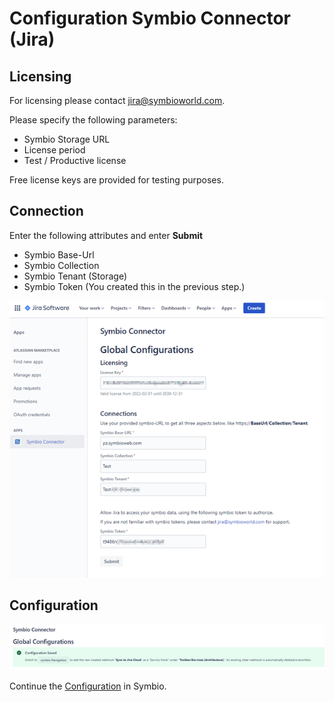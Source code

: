 # Configuration Symbio Connector (Jira)

## Licensing
For licensing please contact jira@symbioworld.com.

Please specify the following parameters:
- Symbio Storage URL
- License period
- Test / Productive license

Free license keys are provided for testing purposes. 

## Connection
Enter the following attributes and enter **Submit** 
* Symbio Base-Url
* Symbio Collection
* Symbio Tenant (Storage)
* Symbio Token (You created this in the previous step.)
 

 ![screen](./media/configuration-symbio-connector-jira-1.png)

## Configuration
 ![screen](./media/configuration-symbio-connector-jira-2.png)

Continue the [Configuration](4-configuraiton-symbio-connector.md) in Symbio.
